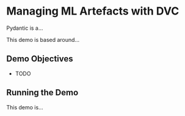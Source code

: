 # Managing ML Artefacts with DVC

Pydantic is a...

This demo is based around...

## Demo Objectives

* TODO

## Running the Demo

This demo is...
